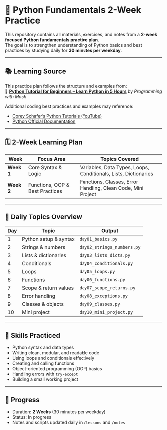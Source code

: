 # 🐍 Python Fundamentals 2-Week Practice

This repository contains all materials, exercises, and notes from a **2-week focused Python fundamentals practice plan**.  
The goal is to strengthen understanding of Python basics and best practices by studying daily for **30 minutes per weekday**.

---

## 📚 Learning Source

This practice plan follows the structure and examples from:  
🎥 [**Python Tutorial for Beginners – Learn Python in 5 Hours**](https://www.youtube.com/watch?v=_uQrJ0TkZlc) by *Programming with Mosh*

Additional coding best practices and examples may reference:
- [Corey Schafer’s Python Tutorials (YouTube)](https://www.youtube.com/user/schafer5)
- [Python Official Documentation](https://docs.python.org/3/)

---

## 🗓️ 2-Week Learning Plan

| Week | Focus Area | Topics Covered |
|------|-------------|----------------|
| **Week 1** | Core Syntax & Logic | Variables, Data Types, Loops, Conditionals, Lists, Dictionaries |
| **Week 2** | Functions, OOP & Best Practices | Functions, Classes, Error Handling, Clean Code, Mini Project |

---

## 🧩 Daily Topics Overview

| Day | Topic | Output |
|-----|--------|--------|
| 1 | Python setup & syntax | `day01_basics.py` |
| 2 | Strings & numbers | `day02_strings_numbers.py` |
| 3 | Lists & dictionaries | `day03_lists_dicts.py` |
| 4 | Conditionals | `day04_conditionals.py` |
| 5 | Loops | `day05_loops.py` |
| 6 | Functions | `day06_functions.py` |
| 7 | Scope & return values | `day07_scope_returns.py` |
| 8 | Error handling | `day08_exceptions.py` |
| 9 | Classes & objects | `day09_classes.py` |
| 10 | Mini project | `day10_mini_project.py` |

---

## 🧠 Skills Practiced

- Python syntax and data types  
- Writing clean, modular, and readable code  
- Using loops and conditionals effectively  
- Creating and calling functions  
- Object-oriented programming (OOP) basics  
- Handling errors with `try-except`  
- Building a small working project

---

## 🏁 Progress

- Duration: **2 Weeks** (30 minutes per weekday)  
- Status: In progress  
- Notes and scripts updated daily in `/lessons` and `/notes`

